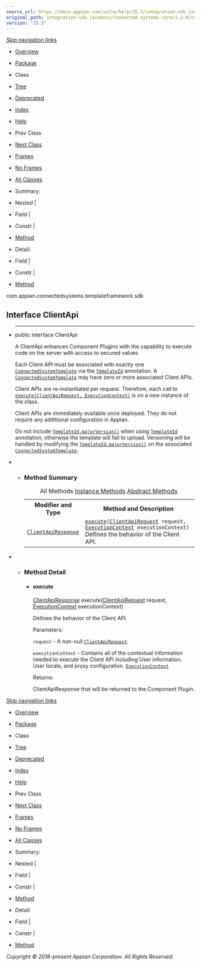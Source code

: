 ```yaml
---
source_url: https://docs.appian.com/suite/help/25.3/integration-sdk-javadocs/connected-systems-core/1.2.0/com/appian/connectedsystems/templateframework/sdk/ClientApi.html
original_path: integration-sdk-javadocs/connected-systems-core/1.2.0/com/appian/connectedsystems/templateframework/sdk/ClientApi.html
version: "25.3"
---
```


[Skip navigation links](#skip.navbar.top "Skip navigation links")

-   [Overview](../../../../../overview-summary.html)
-   [Package](package-summary.html)
-   Class
-   [Tree](package-tree.html)
-   [Deprecated](../../../../../deprecated-list.html)
-   [Index](../../../../../index-all.html)
-   [Help](../../../../../help-doc.html)

-   Prev Class
-   [Next Class](../../../../../com/appian/connectedsystems/templateframework/sdk/ClientApiRequest.html "interface in com.appian.connectedsystems.templateframework.sdk")

-   [Frames](../../../../../index.html?com/appian/connectedsystems/templateframework/sdk/ClientApi.html)
-   [No Frames](ClientApi.html)

-   [All Classes](../../../../../allclasses-noframe.html)

-   Summary: 
-   Nested | 
-   Field | 
-   Constr | 
-   [Method](#method.summary)

-   Detail: 
-   Field | 
-   Constr | 
-   [Method](#method.detail)

com.appian.connectedsystems.templateframework.sdk

## Interface ClientApi

-   * * *

    public interface ClientApi

    A ClientApi enhances Component Plugins with the capability to execute code on the server with access to secured values

    Each Client API must be associated with exactly one [`ConnectedSystemTemplate`](../../../../../com/appian/connectedsystems/templateframework/sdk/ConnectedSystemTemplate.html "interface in com.appian.connectedsystems.templateframework.sdk") via the [`TemplateId`](../../../../../com/appian/connectedsystems/templateframework/sdk/TemplateId.html "annotation in com.appian.connectedsystems.templateframework.sdk") annotation. A [`ConnectedSystemTemplate`](../../../../../com/appian/connectedsystems/templateframework/sdk/ConnectedSystemTemplate.html "interface in com.appian.connectedsystems.templateframework.sdk") may have zero or more associated Client APIs.

    Client APIs are re-instantiated per request. Therefore, each call to [`execute(ClientApiRequest, ExecutionContext)`](../../../../../com/appian/connectedsystems/templateframework/sdk/ClientApi.html#execute-com.appian.connectedsystems.templateframework.sdk.ClientApiRequest-com.appian.connectedsystems.templateframework.sdk.ExecutionContext-) is on a new instance of the class.

    Client APIs are immediately available once deployed. They do not require any additional configuration in Appian.

    Do not include [`TemplateId.majorVersion()`](../../../../../com/appian/connectedsystems/templateframework/sdk/TemplateId.html#majorVersion--) when using [`TemplateId`](../../../../../com/appian/connectedsystems/templateframework/sdk/TemplateId.html "annotation in com.appian.connectedsystems.templateframework.sdk") annotation, otherwise the template will fail to upload. Versioning will be handled by modifying the [`TemplateId.majorVersion()`](../../../../../com/appian/connectedsystems/templateframework/sdk/TemplateId.html#majorVersion--) on the associated [`ConnectedSystemTemplate`](../../../../../com/appian/connectedsystems/templateframework/sdk/ConnectedSystemTemplate.html "interface in com.appian.connectedsystems.templateframework.sdk").

-   -   ### Method Summary

        <table class="memberSummary" border="0" cellpadding="3" cellspacing="0" summary="Method Summary table, listing methods, and an explanation"><caption><span id="t0" class="activeTableTab"><span>All Methods</span><span class="tabEnd">&nbsp;</span></span><span id="t2" class="tableTab"><span><a href="javascript:show(2);">Instance Methods</a></span><span class="tabEnd">&nbsp;</span></span><span id="t3" class="tableTab"><span><a href="javascript:show(4);">Abstract Methods</a></span><span class="tabEnd">&nbsp;</span></span></caption><tbody><tr><th class="colFirst" scope="col">Modifier and Type</th><th class="colLast" scope="col">Method and Description</th></tr><tr id="i0" class="altColor"><td class="colFirst"><code><a href="../../../../../com/appian/connectedsystems/templateframework/sdk/ClientApiResponse.html" title="class in com.appian.connectedsystems.templateframework.sdk">ClientApiResponse</a></code></td><td class="colLast"><code><span class="memberNameLink"><a href="../../../../../com/appian/connectedsystems/templateframework/sdk/ClientApi.html#execute-com.appian.connectedsystems.templateframework.sdk.ClientApiRequest-com.appian.connectedsystems.templateframework.sdk.ExecutionContext-">execute</a></span>(<a href="../../../../../com/appian/connectedsystems/templateframework/sdk/ClientApiRequest.html" title="interface in com.appian.connectedsystems.templateframework.sdk">ClientApiRequest</a>&nbsp;request, <a href="../../../../../com/appian/connectedsystems/templateframework/sdk/ExecutionContext.html" title="interface in com.appian.connectedsystems.templateframework.sdk">ExecutionContext</a>&nbsp;executionContext)</code><div class="block">Defines the behavior of the Client API.</div></td></tr></tbody></table>

-   -   ### Method Detail

        -   #### execute

            [ClientApiResponse](../../../../../com/appian/connectedsystems/templateframework/sdk/ClientApiResponse.html "class in com.appian.connectedsystems.templateframework.sdk") execute([ClientApiRequest](../../../../../com/appian/connectedsystems/templateframework/sdk/ClientApiRequest.html "interface in com.appian.connectedsystems.templateframework.sdk") request,
                                      [ExecutionContext](../../../../../com/appian/connectedsystems/templateframework/sdk/ExecutionContext.html "interface in com.appian.connectedsystems.templateframework.sdk") executionContext)

            Defines the behavior of the Client API.

            Parameters:

            `request` - A non-null [`ClientApiRequest`](../../../../../com/appian/connectedsystems/templateframework/sdk/ClientApiRequest.html "interface in com.appian.connectedsystems.templateframework.sdk").

            `executionContext` - Contains all of the contextual information needed to execute the Client API including User information, User locale, and proxy configuration. [`ExecutionContext`](../../../../../com/appian/connectedsystems/templateframework/sdk/ExecutionContext.html "interface in com.appian.connectedsystems.templateframework.sdk")

            Returns:

            ClientApiResponse that will be returned to the Component Plugin.

[Skip navigation links](#skip.navbar.bottom "Skip navigation links")

-   [Overview](../../../../../overview-summary.html)
-   [Package](package-summary.html)
-   Class
-   [Tree](package-tree.html)
-   [Deprecated](../../../../../deprecated-list.html)
-   [Index](../../../../../index-all.html)
-   [Help](../../../../../help-doc.html)

-   Prev Class
-   [Next Class](../../../../../com/appian/connectedsystems/templateframework/sdk/ClientApiRequest.html "interface in com.appian.connectedsystems.templateframework.sdk")

-   [Frames](../../../../../index.html?com/appian/connectedsystems/templateframework/sdk/ClientApi.html)
-   [No Frames](ClientApi.html)

-   [All Classes](../../../../../allclasses-noframe.html)

-   Summary: 
-   Nested | 
-   Field | 
-   Constr | 
-   [Method](#method.summary)

-   Detail: 
-   Field | 
-   Constr | 
-   [Method](#method.detail)

_Copyright © 2018-present Appian Corporation. All Rights Reserved._